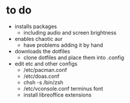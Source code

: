 # to do
- installs packages
	+ including audio and screen brightness
- enables chaotic aur
	+ have problems adding it by hand
- downloads the dotfiles
	+ clone dotfiles and place them into .config
- edit etc and other configs
	+ /etc/pacman.conf
	+ /etc/doas.conf
	+ chsh -s /bin/zsh
	+ /etc/vconsole.conf terminus font
	+ install libreoffice extensions

